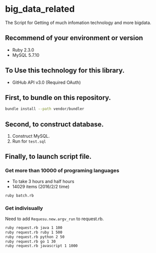 # big_data_related
The Script for Getting of much infomation technology and more bigdata.

## Recommend of your environment or version
* Ruby 2.3.0
* MySQL 5.7.10

## To Use this technology for this library.
* GitHub API v3.0 (Required OAuth)

## First, to bundle on this repository.

```.sh
bundle install --path vendor/bundler
```

## Second, to construct database.

1. Construct MySQL.
2. Run for `test.sql`

## Finally, to launch script file.


### Get more than 10000 of programing languages
* To take 3 hours and half hours
* 14029 items (2016/2/2 time)

```.sh
ruby batch.rb
```

### Get indivisually
Need to add `Requesu.new.argv_run` to request.rb.

```.sh
ruby request.rb java 1 100
ruby request.rb ruby 1 500
ruby request.rb python 2 50
ruby request.rb go 1 30
ruby request.rb javascript 1 1000
```
